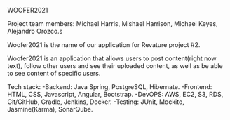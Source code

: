 WOOFER2021

Project team members: Michael Harris, Mishael Harrison, Michael Keyes, Alejandro Orozco.s

Woofer2021 is the name of our application for Revature project #2.

Woofer2021 is an application that allows users to post content(right now text), follow other
users and see their uploaded content, as well as be able to see content of specific users.

Tech stack:
-Backend: Java Spring, PostgreSQL, Hibernate.
-Frontend: HTML, CSS, Javascript, Angular, Bootstrap.
-DevOPS: AWS, EC2, S3, RDS, Git/GitHub, Gradle, Jenkins, Docker. 
-Testing: JUnit, Mockito, Jasmine(Karma), SonarQube.
